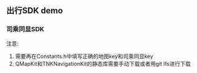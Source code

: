 ## 出行SDK demo
### 司乘同显SDK
注意: 
1. 需要再在Constants.h中填写正确的地图key和司乘同显key
2. QMapKit和TNKNavigationKit的静态库需要手动下载或者用git lfs进行下载

